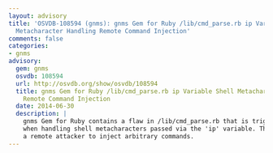 ```yaml
---
layout: advisory
title: 'OSVDB-108594 (gnms): gnms Gem for Ruby /lib/cmd_parse.rb ip Variable Shell
  Metacharacter Handling Remote Command Injection'
comments: false
categories:
- gnms
advisory:
  gem: gnms
  osvdb: 108594
  url: http://osvdb.org/show/osvdb/108594
  title: gnms Gem for Ruby /lib/cmd_parse.rb ip Variable Shell Metacharacter Handling
    Remote Command Injection
  date: 2014-06-30
  description: |
    gnms Gem for Ruby contains a flaw in /lib/cmd_parse.rb that is triggered
    when handling shell metacharacters passed via the 'ip' variable. This may allow
    a remote attacker to inject arbitrary commands.
---
```

